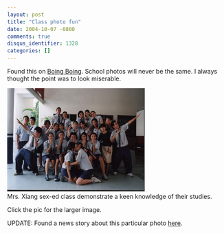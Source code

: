 ```yaml
---
layout: post
title: "Class photo fun"
date: 2004-10-07 -0800
comments: true
disqus_identifier: 1328
categories: []
---
```

Found this on [Boing
Boing](http://www.boingboing.net/2004/10/08/class_photo_fun.html).
School photos will never be the same. I always thought the point was to
look miserable.

[![](/images/asianclasssmall.jpg)](http://haacked.com/images/asianclass.jpg)
\
Mrs. Xiang sex-ed class demonstrate a keen knowledge of their studies.

Click the pic for the larger image.

UPDATE: Found a news story about this particular photo
[here](http://newpaper.asia1.com.sg/top/story/0,4136,19479,00.html").

